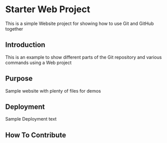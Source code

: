 # Starter Web Project

This is a simple Website project for showing how to use Git and GitHub together

## Introduction

This is an example to show different parts of the Git repository and various commands using a Web project

## Purpose

Sample website with plenty of files for demos

## Deployment

Sample Deployment text

## How To Contribute
